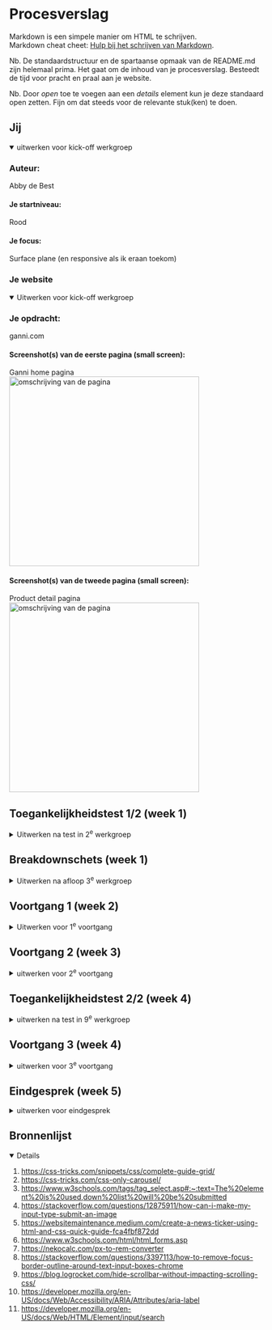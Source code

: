 # Procesverslag

Markdown is een simpele manier om HTML te schrijven.  
Markdown cheat cheet: [Hulp bij het schrijven van Markdown](https://github.com/adam-p/markdown-here/wiki/Markdown-Cheatsheet).

Nb. De standaardstructuur en de spartaanse opmaak van de README.md zijn helemaal prima. Het gaat om de inhoud van je procesverslag. Besteedt de tijd voor pracht en praal aan je website.

Nb. Door _open_ toe te voegen aan een _details_ element kun je deze standaard open zetten. Fijn om dat steeds voor de relevante stuk(ken) te doen.

## Jij

<details open>
  <summary>uitwerken voor kick-off werkgroep</summary>

### Auteur:

Abby de Best

#### Je startniveau:

Rood

#### Je focus:

Surface plane (en responsive als ik eraan toekom)

</details>

### Je website

<details open>
  <summary>Uitwerken voor kick-off werkgroep</summary>

### Je opdracht:

ganni.com

#### Screenshot(s) van de eerste pagina (small screen):

Ganni home pagina<br>
 <img src="readme-images/screencapture-ganni-home.png" width="375px" alt="omschrijving van de pagina">

#### Screenshot(s) van de tweede pagina (small screen):

Product detail pagina<br>
 <img src="readme-images/screencapture-ganni-en-nl-tint-denim-mini-dress-J1376-html-2023-12-12-17_38_53.png" width="375px" alt="omschrijving van de pagina">

</details>

## Toegankelijkheidstest 1/2 (week 1)

<details>
  <summary>Uitwerken na test in 2<sup>e</sup> werkgroep</summary>

### Bevindingen

<a href="/readme-images/FED_23-24-Blok2-WCAG checklist.pdf">WCAG test</a>

Lijst met je bevindingen die in de test naar voren kwamen:
<ul>
<li>Veelal de tekst is vaag, zo is er wel alt tekst, maar niet goed beschreven.</li>
<li>De website is best redelijk te gebruiken met een screen reader, maar bijna niet met het toetsenbord.</li>
<li>Horizontaal scrollen kan niet uitgezet worden.</li>
<li>Button en link iconen zijn niet altijd even goed klikbaar op de mobiele site.</li>
<li>Er wordt vaak helemaal geen p of headings gebruikt voor tekst.</li>
<li>H1 wordt meerdere keren op pagina's gebruikt en worden in verkeerde volgorde gebruikt of over geslagen.</li>
<li>Er is alt tekst, maar bevat niet de tekst op of bijbehorend aan de afbeelding, het is vaak nietszeggend en zal niet duidelijk voor blinden.</li>
<li>Decoratieve afbeeldingen bevatten WEL alt tekst.</li>
<li>Media kan niet gepauzeerd worden en heeft geen captions.</li>
<li>Links zijn niet herkenbaar als links, controls hebben geen :focus state en er wordt niet duidelijk gemaakt wanneer een link in een nieuwe tab opent.</li>
<li>Dark mode, high-contrast mode en increased text zijn niet ondersteund.</li>
</ul>

</details>

## Breakdownschets (week 1)

<details>
  <summary>Uitwerken na afloop 3<sup>e</sup> werkgroep</summary>

### de hele pagina:

  <img src="readme-images/FED_Ganni_breakdown_AbbydeBest.png" width="375px" alt="breakdown van de hele pagina">

### dynamisch deel (bijv menu):

  <img src="readme-images/screenshot-ganni-newin.png" width="375px" alt="breakdown van een dynamisch deel">

### wellicht nog een dynamisch deel (bijv filter):

</details>

## Voortgang 1 (week 2)

<details>
  <summary>Uitwerken voor 1<sup>e</sup> voortgang</summary>

### Stand van zaken

Dit ging goed:
<ul>
  <li>Het meteen structureren van mijn bestanden, tijdens het coderen.</li>
  <li>De flexbox oefeningen gingen me erg makkelijk af, die kennis heb ik goed onthouden van vorig jaar.</li>
  <li>GitHub repositories problemen kunnen oplossen.</li>
</ul>

Ordenen van mijn code bestanden met opvallende emoji's
<img src="/readme-images/Emojis1.png">
<img src="/readme-images/Emojis2.png">

Dit was lastig:
<ul>
  <li>Mijn kennis van coderen was/is erg weggezakt. Op gang komen was hierdoor ook erg moeilijk.</li>
  <li>Verder had ik eigenlijk alleen maar kleine en praktische vragen die ik heb gesteld of opgezocht.</li>
</ul>

Bij de eerste les had en een menu gemaakt bestaande uit meerdere unordered lists. Na feedback en mijn uitleg dat ik dit handiger kon indelen om te bereiken wat ik wilde, werd me aangeraden unordered lists te nesten in de li van een unordered list(zie screenshot hieronder). Hierna wilde ik een deel van de list items, met daarin een ul, graag verbergen wanneer het scherm smal is. Om dit te doen heb ik het @media attribuut gebruikt. Wanneer ik de li probeerde te selecteren door nav ul li verdwenen niet alle items die ik wilde. Uiteindelijk heb ik dit opgelost door de directe kinderen van de ul te selecteren in @media met >. 
<img src="/images/progress/Week2-verbeterd-menu.png">

### Agenda voor meeting

Vragen:
<ul>
  <li>Hoe menu beter/handiger indelen?</li>
  <li>Hoe ook alweer typografie op hele bestand toepassen?</li>
  <li>Hoe ook alweer geen margin en padding op hele bestand toepasseen?</li>
</ul>

### Verslag van meeting

</details>

## Voortgang 2 (week 3)

<details>
  <summary>uitwerken voor 2<sup>e</sup> voortgang</summary>

### Stand van zaken

Dit ging goed:
<ul>
  <li>Het toevoegen van de rest van de html ging best snel en mijn website was daardoor snel gevuld</li>
  <li>Het toepassen van grid ging me vrij makkelijk af.</li>
</ul>

Het toepassen van grid op de 'banner'.
<img src="/readme-images/BannerGrid.png">
<img src="/readme-images/ScreenshotGrid.png">

Het beginnen aan de carousel.
<img src="/readme-images/CarouselStart.png">

De paragraphs die extra info geven aan een product in de carousels.
<img src="/readme-images/NewP.png">
<img src="/readme-images/NewPFoto.png">

Shop now met pijltje icoon selecteren met .shop, de svg kleur veranderen van zwart naar wit met filter zodat deze zichtbaar is op de achtergrond.
<img src="/readme-images/Shopstukje.png">

In de foto gallery de links positioneren met position relative en absolute.
<img src="/readme-images/GalleryPositionRelativeAbsoluteCarouselInGallery.png">
<img src="/readme-images/GalleryPosition.png">

Het opdelen van de footer in een ul met li's met daarin weer een ul, li en a
<img src="/readme-images/FooterStart.png">
<img src="/readme-images/FooterUlLiUlLi.png">

Dit was lastig:
<ul>
  <li>Het werkend maken van de carousel met navigatie buttons</li>
  <li>Carousel in het gallery deel van de website dezelfde opmaak geven.</li>
</ul>

Uiteindelijk heb ik bij de 'Shop now stukjes met pijltjes iconen' de section waarin ze stonden weggehaald. Ik had deze als 'wrapper' gebruikt, maar was eigenlijk overbodig omdat deze geen functie had. Ik heb de ombattende a kunnen gebruiken als wrapper, hierdoor was ook de grootte van de iconen hierbinnen makkelijker aan te passen.
<img src="/readme-images/ShopnowA.png">

Online kon ik niet vinden hoe ik op een simpele manier een carousel kon maken met navigatie buttons met html, css, en javascript. Ik had mijn docent om een manier gevraagd en hij tekende het volgende tijdens de les:
<img src="/readme-images">
Tijdens de les begreep ik het helemaal, alleen toen ik er eenmaal thuis mee aan de slag ging wist ik niet meer hoe het moest en zag ik het niet meer. 😂🥲😅

Ik heb in de section 'gallery' een zelfde carousel gezet. Deze nam alleen niet dezelfde opmaak aan als de eerste carousel omdat hij nog in een section staat. Uiteindelijk heb ik deze tweede carousel opnieuw en spicifieker geselecteerd en dezelfde CSS opmaak gegeven.

### Agenda voor meeting

### Verslag van meeting

</details>

## Toegankelijkheidstest 2/2 (week 4)

<details>
  <summary>uitwerken na test in 9<sup>e</sup> werkgroep</summary>

### Bevindingen

Lijst met je bevindingen die in de test naar voren kwamen (geef ook aan wat er verbeterd is):

</details>

## Voortgang 3 (week 4)

<details>
  <summary>uitwerken voor 3<sup>e</sup> voortgang</summary>

### Stand van zaken

Dit ging goed:
<ul>
  <li>Het maken van de ticker en animatie ging makkelijker dan gedacht.</li>
  <li>Ik dacht eerst dat het menu werkend maken met javascript best moeilijk zal worden, alleen was dit best makkelijk met mijn eerder gemaakte website als voorbeeld.</li>
</ul>

Het maken van een ticker met een animatie en @keyframes.
<img src="/readme-images/Ticker.png">

Het menu laten uitklappen wanneer er op het hamburger icoon wordt geklikt. Als voorbeeld heb ik een eerder <a href="/readme-images/rebelride copy.js">javascript bestand</a> van mijzelf gebruikt.
<img src="/readme-images/MenuJS1.png">
<img src="/readme-images/MenuJS2.png">

Dit was lastig:
<ul>
  <li>Search bar werkend maken.</li>
  <li>Hartjes button van carousel in gallery deel website zichtbaar krijgen.</li>
</ul>

De hartjes button in de carousel in de gallery hetzelfde zichtbaar krijgen was erg moeilijk. Na talloze dingen aanpassen bleek het de positie van een ander article te zijn of een dubbele position: relative.
<img src="/readme-images/NoHartjes.png">
<img src="/readme-images/Hartjes.png">

Het laten uitklappen van de search bar heb ik op dezelfde manier als het menu aangepakt. Het lukte alsmaar niet om deze werkend te krijgen en ik begreep niet waarom, ik dacht dat ik het element, de searchbar, niet goed geselecteerd had in de JS, waardoor ik uiteindelijk maar een class erop heb gezet om het super specifiek te maken. Dit verbeterde iets, maar toen zelfs dit het niet deed begreep ik het niet meer. Uiteindelijk kwam ik erachter dat ik simpelweg de class zelf nog niet op de searchbar in de html had gezet.🤦🏼‍♀️
<img src="/readme-images/SearchJS1.png">
<img src="/readme-images/SearchJS2.png">

### Agenda voor meeting

### Verslag van meeting

</details>

## Eindgesprek (week 5)

<details>
  <summary>uitwerken voor eindgesprek</summary>

### Je uitkomst - karakteristiek screenshots:

  <img src="readme-images/GanniVerbeterd.png" width="375px" alt="uitomst opdracht 1">

### Dit ging goed/Heb ik geleerd:

Korte omschrijving met plaatjes

  <img src="readme-images/dummy-plaatje.jpg" width="375px" alt="top">

### Dit was lastig/Is niet gelukt:

Korte omschrijving met plaatjes
Werkend maken van de carousel is niet gelukt, maar wil ik zeker nog voor elkaar krijgen.

<img src="" width="375px" alt="bummer">
</details>

## Bronnenlijst

<details open>

1. <a href="https://css-tricks.com/snippets/css/complete-guide-grid/">https://css-tricks.com/snippets/css/complete-guide-grid/</a>
2. <a href="https://css-tricks.com/css-only-carousel/">https://css-tricks.com/css-only-carousel/</a>
3. <a href="https://www.w3schools.com/tags/tag_select.asp#:~:text=The%20element%20is%20used,down%20list%20will%20be%20submitted).">https://www.w3schools.com/tags/tag_select.asp#:~:text=The%20element%20is%20used,down%20list%20will%20be%20submitted</a>
4. <a href="https://stackoverflow.com/questions/12875911/how-can-i-make-my-input-type-submit-an-image">https://stackoverflow.com/questions/12875911/how-can-i-make-my-input-type-submit-an-image</a>
5. <a href="https://websitemaintenance.medium.com/create-a-news-ticker-using-html-and-css-quick-guide-fca4fbf872dd">https://websitemaintenance.medium.com/create-a-news-ticker-using-html-and-css-quick-guide-fca4fbf872dd</a>
6. <a href="https://www.w3schools.com/html/html_forms.asp">https://www.w3schools.com/html/html_forms.asp</a>
7. <a href="https://stackoverflow.com/questions/3397113/how-to-remove-focus-border-outline-around-text-input-boxes-chrome">https://nekocalc.com/px-to-rem-converter</a>
8. <a href="https://nekocalc.com/px-to-rem-converter">https://stackoverflow.com/questions/3397113/how-to-remove-focus-border-outline-around-text-input-boxes-chrome</a>
9. <a href="https://blog.logrocket.com/hide-scrollbar-without-impacting-scrolling-css/">https://blog.logrocket.com/hide-scrollbar-without-impacting-scrolling-css/</a>
10. <a href="https://developer.mozilla.org/en-US/docs/Web/Accessibility/ARIA/Attributes/aria-label">https://developer.mozilla.org/en-US/docs/Web/Accessibility/ARIA/Attributes/aria-label</a>
11. <a href="https://developer.mozilla.org/en-US/docs/Web/HTML/Element/input/search">https://developer.mozilla.org/en-US/docs/Web/HTML/Element/input/search</a>

</details>
